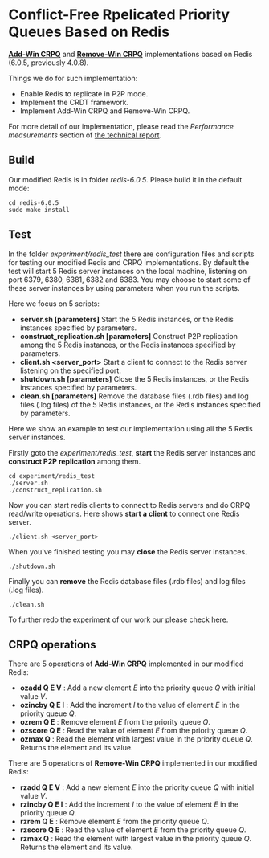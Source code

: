 # Conflict-Free Rpelicated Priority Queues Based on Redis

[**Add-Win CRPQ**](document/add-win-crpq.pdf) and [**Remove-Win CRPQ**](https://arxiv.org/abs/1905.01403) implementations based on Redis (6.0.5, previously 4.0.8). 

Things we do for such implementation:

* Enable Redis to replicate in P2P mode.
* Implement the CRDT framework.
* Implement Add-Win CRPQ and Remove-Win CRPQ.

For more detail of our implementation, please read the *Performance measurements* section of [the technical report](https://arxiv.org/abs/1905.01403).


## Build

Our modified Redis is in folder *redis-6.0.5*. Please build it in the default mode:

    cd redis-6.0.5
    sudo make install

## Test

In the folder *experiment/redis_test* there are configuration files and scripts for testing our modified Redis and CRPQ implementations. By default the test will start 5 Redis server instances on the local machine, listening on port 6379, 6380, 6381, 6382 and 6383. You may choose to start some of these server instances by using parameters when you run the scripts.

Here we focus on 5 scripts:

* **server.sh [parameters]** Start the 5 Redis instances, or the Redis instances specified by parameters.
* **construct_replication.sh [parameters]** Construct P2P replication among the 5 Redis instances, or the Redis instances specified by parameters.
* **client.sh <server_port>** Start a client to connect to the Redis server listening on the specified port.
* **shutdown.sh [parameters]** Close the 5 Redis instances, or the Redis instances specified by parameters.
* **clean.sh [parameters]** Remove the database files (.rdb files) and log files (.log files) of the 5 Redis instances, or the Redis instances specified by parameters.


Here we show an example to test our implementation using all the 5 Redis server instances.

Firstly goto the *experiment/redis_test*, **start** the Redis server instances and **construct P2P replication** among them.

    cd experiment/redis_test
    ./server.sh
    ./construct_replication.sh

Now you can start redis clients to connect to Redis servers and do CRPQ read/write operations. Here shows **start a client** to connect one Redis server.

    ./client.sh <server_port>

When you've finished testing you may **close** the Redis server instances.

    ./shutdown.sh

Finally you can **remove** the Redis database files (.rdb files) and log files (.log files).

    ./clean.sh

To further redo the experiment of our work our please check [here](experiment/Readme.md).

## CRPQ operations 

There are 5 operations of **Add-Win CRPQ** implemented in our modified Redis:

* **ozadd Q E V** : Add a new element *E* into the priority queue *Q* with initial value *V*.
* **ozincby Q E I** : Add the increment *I* to the value of element *E* in the priority queue *Q*.
* **ozrem Q E** : Remove element *E* from the priority queue *Q*.
* **ozscore Q E** : Read the value of element *E* from the priority queue *Q*.
* **ozmax Q** : Read the element with largest value in the priority queue *Q*. Returns the element and its value.

There are 5 operations of **Remove-Win CRPQ** implemented in our modified Redis:

* **rzadd Q E V** : Add a new element *E* into the priority queue *Q* with initial value *V*.
* **rzincby Q E I** : Add the increment *I* to the value of element *E* in the priority queue *Q*.
* **rzrem Q E** : Remove element *E* from the priority queue *Q*.
* **rzscore Q E** : Read the value of element *E* from the priority queue *Q*.
* **rzmax Q** : Read the element with largest value in the priority queue *Q*. Returns the element and its value.